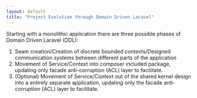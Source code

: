 ```yaml
---
layout: default
title: "Project Evolution through Domain Driven Laravel"
---
```


Starting with a monolithic application there are three possible phases of Domain Driven Laravel (DDL):

1. Seam creation/Creation of discrete bounded contexts/Designed communication systems between different parts of the application
2. Movement of Service/Context into composer included package, updating only facade anti-corruption (ACL) layer to facilitate.
3. (Optional) Movement of Service/Context out of the shared kernel design into a entirely separate application, updating only the facade anti-corruption (ACL) layer to facilitate.
